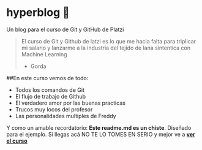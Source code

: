 # hyperblog 💚
Un blog para el curso de Git y GitHub de Platzi
>El curso de Git y Github de latzi es lo que me hacia falta para triplicar mi salario y lanzarme a la industria del tejido de lana sintentica con Machine Learning
> - Gorda

##En este curso vemos de todo:
* Todos los comandos de Git
* El flujo de trabajo de Github
* El verdadero amor por las buenas practicas
* Trucos muy locos del profesor
* Las personalidades multiples de Freddy

Y como un amable recordatorio: **Este readme.md es un chiste**. Diseñado para el ejemplo. Si llegas acá NO TE LO TOMES EN SERIO y mejor ve a [**ver el curso**](https://platzi.com/cursos/git-github/)
